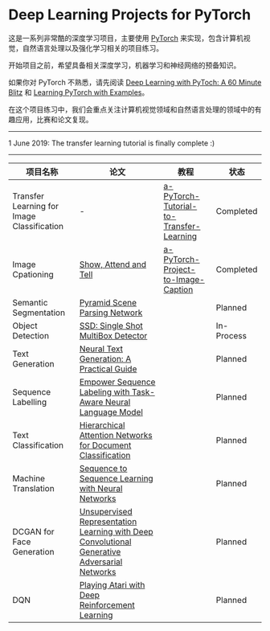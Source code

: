 # Deep Learning Projects for PyTorch

这是一系列非常酷的深度学习项目，主要使用 [PyTorch](https://pytorch.org/) 来实现，包含计算机视觉，自然语言处理以及强化学习相关的项目练习。

开始项目之前，希望具备相关深度学习，机器学习和神经网络的预备知识。

如果你对 PyTorch 不熟悉，请先阅读 [Deep Learning with PyToch: A 60 Minute Blitz](https://pytorch.org/tutorials/beginner/deep_learning_60min_blitz.html) 和 [Learning PyTorch with Examples](https://pytorch.org/tutorials/beginner/pytorch_with_examples.html)。

在这个项目练习中，我们会重点关注计算机视觉领域和自然语言处理的领域中的有趣应用，比赛和论文复现。

- - - 

1 June 2019: The transfer learning tutorial is finally complete :)

- - - 

| 项目名称 | 论文 | 教程 | 状态 |
| -- | -- | -- | -- |
| Transfer Learning for Image Classification  | - | [a-PyTorch-Tutorial-to-Transfer-Learning](https://github.com/L1aoXingyu/a-PyTorch-Tutorial-to-Transfer-Learning)  |  Completed |
| Image Cpationing  | [Show, Attend and Tell](https://arxiv.org/abs/1502.03044) |  [a-PyTorch-Project-to-Image-Caption](https://github.com/tensorinfinitysip/a-PyTorch-Project-to-Image-Caption) | Completed  | 
| Semantic Segmentation| [Pyramid Scene Parsing Network](https://arxiv.org/abs/1612.01105) | | Planned |
| Object Detection | [SSD: Single Shot MultiBox Detector](https://arxiv.org/abs/1512.02325) | | In-Process |
| Text Generation | [Neural Text Generation: A Practical Guide](https://arxiv.org/abs/1711.09534) | | Planned |
| Sequence Labelling | [Empower Sequence Labeling with Task-Aware Neural Language Model](https://arxiv.org/abs/1709.04109) | | Planned |
| Text Classification | [Hierarchical Attention Networks for Document Classification](https://www.aclweb.org/anthology/N16-1174) | | Planned |
| Machine Translation | [Sequence to Sequence Learning with Neural Networks](https://arxiv.org/abs/1409.3215) | | Planned |
| DCGAN for Face Generation | [Unsupervised Representation Learning with Deep Convolutional Generative Adversarial Networks](https://arxiv.org/abs/1511.06434) | | Planned |
| DQN | [Playing Atari with Deep Reinforcement Learning](https://arxiv.org/abs/1312.5602) | | Planned |

